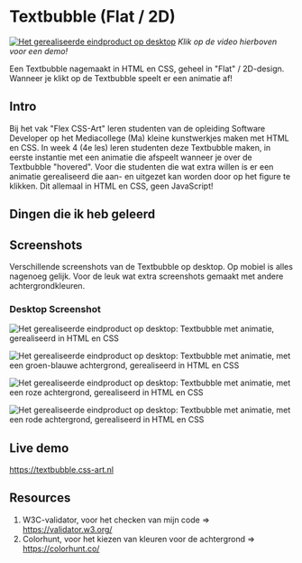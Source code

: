 # Textbubble (Flat / 2D)
[![Het gerealiseerde eindproduct op desktop](https://textbubble.css-art.nl/img/textbubble.png)](https://textbubble.css-art.nl/video/promo.mp4) 
<i>Klik op de video hierboven voor een demo!</i>

Een Textbubble nagemaakt in HTML en CSS, geheel in "Flat" / 2D-design. Wanneer je klikt op de Textbubble speelt er een animatie af! 

## Intro
Bij het vak "Flex CSS-Art" leren studenten van de opleiding Software Developer op het Mediacollege (Ma) kleine kunstwerkjes maken met HTML en CSS. In week 4 (4e les) leren studenten deze Textbubble maken, in eerste instantie met een animatie die afspeelt wanneer je over de Textbubble "hovered". Voor die studenten die wat extra willen is er een animatie gerealiseerd die aan- en uitgezet kan worden door op het figure te klikken. Dit allemaal in HTML en CSS, geen JavaScript!

## Dingen die ik heb geleerd


## Screenshots
Verschillende screenshots van de Textbubble op desktop. Op mobiel is alles nagenoeg gelijk. Voor de leuk wat extra screenshots gemaakt met andere achtergrondkleuren. 

### Desktop Screenshot
![Het gerealiseerde eindproduct op desktop: Textbubble met animatie, gerealiseerd in HTML en CSS](https://textbubble.css-art.nl/img/textbubble.png "Textbubble")

![Het gerealiseerde eindproduct op desktop: Textbubble met animatie, met een groen-blauwe achtergrond, gerealiseerd in HTML en CSS](https://textbubble.css-art.nl/img/textbubble--green-blue.png "Textbubble")

![Het gerealiseerde eindproduct op desktop: Textbubble met animatie, met een roze achtergrond, gerealiseerd in HTML en CSS](https://textbubble.css-art.nl/img/textbubble--pink.png "Textbubble")

![Het gerealiseerde eindproduct op desktop: Textbubble met animatie, met een rode achtergrond, gerealiseerd in HTML en CSS](https://textbubble.css-art.nl/img/textbubble--red.png "Textbubble")

## Live demo
https://textbubble.css-art.nl

## Resources
1. W3C-validator, voor het checken van mijn code => https://validator.w3.org/
2. Colorhunt, voor het kiezen van kleuren voor de achtergrond => https://colorhunt.co/